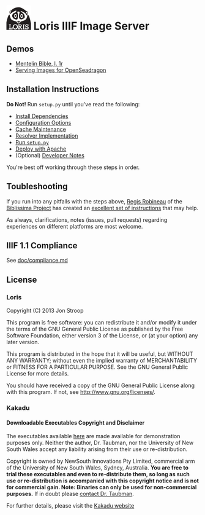 ![loris icon](www/icons/loris-icon-name.png?raw=true) Loris IIIF Image Server
=============================================================================



Demos
-----
 * [Mentelin Bible, l. 1r](http://libimages.princeton.edu/loris/pudl0001%2F5138415%2F00000011.jp2/full/full/0/native.jpg)
 * [Serving Images for OpenSeadragon](http://libimages.princeton.edu/osd-demo)

Installation Instructions
-------------------------
**Do Not!** Run `setup.py` until you've read the following:

 * [Install Dependencies](doc/dependencies.md)
 * [Configuration Options](doc/configuration.md)
 * [Cache Maintenance](doc/cache_maintenance.md)
 * [Resolver Implementation](doc/resolver.md)
 * [Run `setup.py`](doc/setup.md)
 * [Deploy with Apache](doc/apache.md)
 * (Optional) [Developer Notes](develop.md)

You're best off working through these steps in order.

Toubleshooting
--------------
If you run into any pitfalls with the steps above, [Regis Robineau](https://github.com/regisrob) of the [Biblissima Project](http://www.biblissima-condorcet.fr/) has created an [excellent set of instructions](http://doc.biblissima-condorcet.fr/loris-setup-guide-ubuntu-debian) that may help.

As always, clarifications, notes (issues, pull requests) regarding experiences on different platforms are most welcome.

IIIF 1.1 Compliance
-------------------
See [doc/compliance.md](doc/compliance.md)

License
-------
### Loris
Copyright (C) 2013 Jon Stroop

This program is free software: you can redistribute it and/or modify it 
under the terms of the GNU General Public License as published by the Free 
Software Foundation, either version 3 of the License, or (at your option) 
any later version.

This program is distributed in the hope that it will be useful, but WITHOUT 
ANY WARRANTY; without even the implied warranty of MERCHANTABILITY or 
FITNESS FOR A PARTICULAR PURPOSE. See the GNU General Public License for 
more details.

You should have received a copy of the GNU General Public License along 
with this program. If not, see <http://www.gnu.org/licenses/>.

### Kakadu
#### Downloadable Executables Copyright and Disclaimer

The executables available [here](http://www.kakadusoftware.com/index.php?option=com_content&task=view&id=26&Itemid=22) are made available for demonstration purposes only. Neither the author, Dr. Taubman, nor the University of New South Wales accept any liability arising from their use or re-distribution.

Copyright is owned by NewSouth Innovations Pty Limited, commercial arm of the University of New South Wales, Sydney, Australia. **You are free to trial these executables and even to re-distribute them, so long as such use or re-distribution is accompanied with this copyright notice and is not for commercial gain. Note: Binaries can only be used for non-commercial purposes.** If in doubt please [contact Dr. Taubman](http://www.kakadusoftware.com/index.php?option=com_content&task=blogcategory&id=8&Itemid=14).

For further details, please visit the [Kakadu website](http://www.kakadusoftware.com/)
